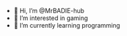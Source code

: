 - 👋 Hi, I’m @MrBADIE-hub
- 👀 I’m interested in gaming
- 🌱 I’m currently learning programming


<!---
MrBADIE-hub/MrBADIE-hub is a ✨ special ✨ repository because its `README.md` (this file) appears on your GitHub profile.
You can click the Preview link to take a look at your changes.
--->
